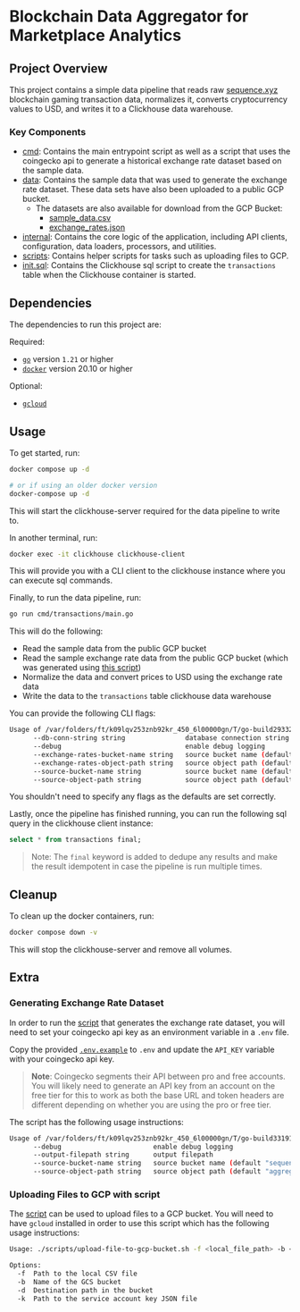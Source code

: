 # Blockchain Data Aggregator for Marketplace Analytics

## Project Overview

This project contains a simple data pipeline that reads raw [sequence.xyz](https://sequence.xyz/) blockchain gaming transaction data, normalizes it, converts cryptocurrency values to USD, and writes it to a Clickhouse data warehouse.

### Key Components

- [cmd](./cmd/): Contains the main entrypoint script as well as a script that uses the coingecko api to generate a historical exchange rate dataset based on the sample data.
- [data](./data/): Contains the sample data that was used to generate the exchange rate dataset. These data sets have also been uploaded to a public GCP bucket.
  - The datasets are also available for download from the GCP Bucket:
    - [sample_data.csv](https://storage.googleapis.com/sequence-blockchain-data-aggregator/aggregator-data/sample_data.csv)
    - [exchange_rates.json](https://storage.googleapis.com/sequence-blockchain-data-aggregator/coingecko-data/exchange_rates.json)
- [internal](./internal/): Contains the core logic of the application, including API clients, configuration, data loaders, processors, and utilities.
- [scripts](./scripts/): Contains helper scripts for tasks such as uploading files to GCP.
- [init.sql](./init.sql): Contains the Clickhouse sql script to create the `transactions` table when the Clickhouse container is started.

## Dependencies

The dependencies to run this project are:

Required:

- [`go`](https://go.dev/dl/) version `1.21` or higher
- [`docker`](https://docs.docker.com/get-docker/) version 20.10 or higher

Optional:

- [`gcloud`](https://cloud.google.com/sdk/docs/install)

## Usage

To get started, run:

```bash
docker compose up -d

# or if using an older docker version
docker-compose up -d
```

This will start the clickhouse-server required for the data pipeline to write to.

In another terminal, run:

```bash
docker exec -it clickhouse clickhouse-client
```

This will provide you with a CLI client to the clickhouse instance where you can execute sql commands.

Finally, to run the data pipeline, run:

```bash
go run cmd/transactions/main.go
```

This will do the following:

- Read the sample data from the public GCP bucket
- Read the sample exchange rate data from the public GCP bucket (which was generated using [this script](./cmd/coingecko/generate-historical-exchange-rates-data/main.go))
- Normalize the data and convert prices to USD using the exchange rate data
- Write the data to the `transactions` table clickhouse data warehouse

You can provide the following CLI flags:

```bash
Usage of /var/folders/ft/k09lqv253znb92kr_450_6l00000gn/T/go-build2933272138/b001/exe/main:
      --db-conn-string string               database connection string (default "clickhouse://default:password@localhost:9000/default")
      --debug                               enable debug logging
      --exchange-rates-bucket-name string   source bucket name (default "sequence-blockchain-data-aggregator")
      --exchange-rates-object-path string   source object path (default "coingecko-data/exchange_rates.json")
      --source-bucket-name string           source bucket name (default "sequence-blockchain-data-aggregator")
      --source-object-path string           source object path (default "aggregator-data/sample_data.csv")
```

You shouldn't need to specify any flags as the defaults are set correctly.

Lastly, once the pipeline has finished running, you can run the following sql query in the clickhouse client instance:

```sql
select * from transactions final;
```

> Note: The `final` keyword is added to dedupe any results and make the result idempotent in case the pipeline is run multiple times.

## Cleanup

To clean up the docker containers, run:

```bash
docker compose down -v
```

This will stop the clickhouse-server and remove all volumes.

## Extra

### Generating Exchange Rate Dataset

In order to run the [script](./cmd/coingecko/generate-historical-exchange-rates-data/main.go) that generates the exchange rate dataset, you will need to set your coingecko api key as an environment variable in a `.env` file.

Copy the provided [`.env.example`](./.env.example) to `.env` and update the `API_KEY` variable with your coingecko api key.

> **Note**: Coingecko segments their API between pro and free accounts. You will likely need to generate an API key from an account on the free tier for this to work as both the base URL and token headers are different depending on whether you are using the pro or free tier.

The script has the following usage instructions:

```bash
Usage of /var/folders/ft/k09lqv253znb92kr_450_6l00000gn/T/go-build3319112825/b001/exe/main:
      --debug                       enable debug logging
      --output-filepath string      output filepath
      --source-bucket-name string   source bucket name (default "sequence-blockchain-data-aggregator")
      --source-object-path string   source object path (default "aggregator-data/sample_data.csv")
```

### Uploading Files to GCP with script

The [script](./scripts/upload_file_to_gcp.go) can be used to upload files to a GCP bucket. You will need to have `gcloud` installed in order to use this script which has the following usage instructions:

```bash
Usage: ./scripts/upload-file-to-gcp-bucket.sh -f <local_file_path> -b <bucket_name> -d <destination_path> -k <service_account_key_path>

Options:
  -f  Path to the local CSV file
  -b  Name of the GCS bucket
  -d  Destination path in the bucket
  -k  Path to the service account key JSON file
```
